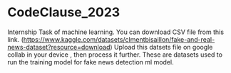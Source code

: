 # CodeClause_2023
Internship Task of machine learning.
You can download CSV file from this link.
(https://www.kaggle.com/datasets/clmentbisaillon/fake-and-real-news-dataset?resource=download)
Upload this datsets file on google collab in your device , then process it further.
These are datasets used to run the training model for fake news detection ml model.
